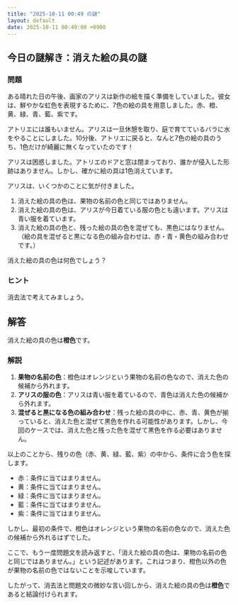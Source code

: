 ```yaml
---
title: "2025-10-11 00:49 の謎"
layout: default
date: 2025-10-11 00:49:00 +0900
---
```

## 今日の謎解き：消えた絵の具の謎

### 問題

ある晴れた日の午後、画家のアリスは新作の絵を描く準備をしていました。彼女は、鮮やかな虹色を表現するために、7色の絵の具を用意しました。赤、橙、黄、緑、青、藍、紫です。

アトリエには誰もいません。アリスは一旦休憩を取り、庭で育てているバラに水をやることにしました。10分後、アトリエに戻ると、なんと7色の絵の具のうち、1色だけが綺麗に無くなっていたのです！

アリスは困惑しました。アトリエのドアと窓は閉まっており、誰かが侵入した形跡はありません。しかし、確かに絵の具は1色消えています。

アリスは、いくつかのことに気が付きました。

1.  消えた絵の具の色は、果物の名前の色と同じではありません。
2.  消えた絵の具の色は、アリスが今日着ている服の色とも違います。アリスは青い服を着ています。
3.  消えた絵の具の色と、残った絵の具の色を混ぜても、黒色にはなりません。（絵の具を混ぜると黒になる色の組み合わせは、赤・青・黄色の組み合わせです。）

消えた絵の具の色は何色でしょう？

### ヒント

消去法で考えてみましょう。

## 解答

消えた絵の具の色は**橙色**です。

### 解説

1.  **果物の名前の色**：橙色はオレンジという果物の名前の色なので、消えた色の候補から外れます。
2.  **アリスの服の色**：アリスは青い服を着ているので、青色は消えた色の候補から外れます。
3.  **混ぜると黒になる色の組み合わせ**：残った絵の具の中に、赤、青、黄色が揃っていると、消えた色と混ぜて黒色を作れる可能性があります。しかし、今回のケースでは、消えた色と残った色を混ぜて黒色を作る必要はありません。

以上のことから、残りの色（赤、黄、緑、藍、紫）の中から、条件に合う色を探します。

*   赤：条件に当てはまりません。
*   黄：条件に当てはまりません。
*   緑：条件に当てはまりません。
*   藍：条件に当てはまりません。
*   紫：条件に当てはまりません。

しかし、最初の条件で、橙色はオレンジという果物の名前の色なので、消えた色の候補から外れるはずでした。

ここで、もう一度問題文を読み返すと、「消えた絵の具の色は、果物の名前の色と同じではありません。」という記述があります。これはつまり、橙色以外の色が果物の名前の色ではないことを示唆しています。

したがって、消去法と問題文の微妙な言い回しから、消えた絵の具の色は**橙色**であると結論付けられます。
